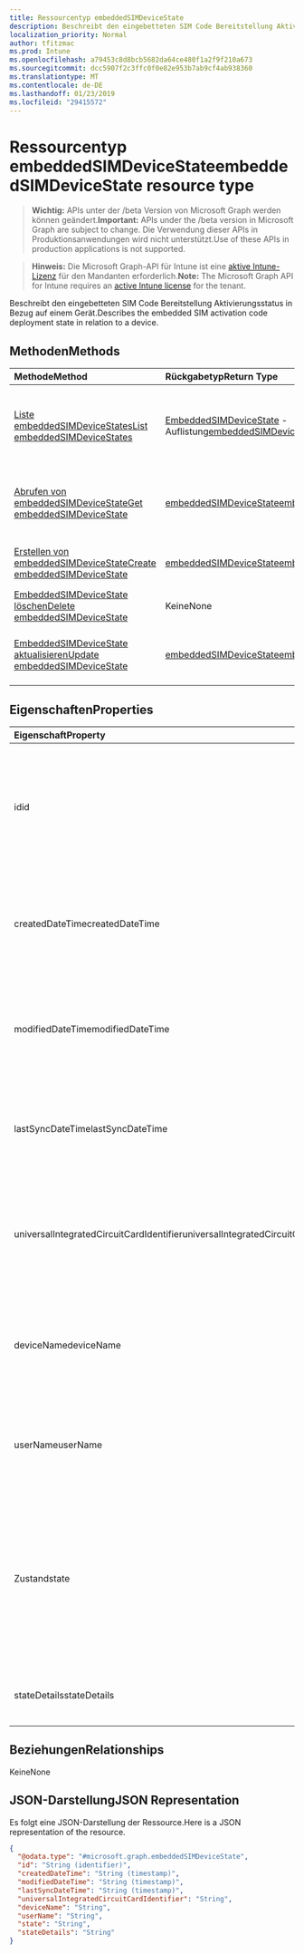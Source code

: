 ```yaml
---
title: Ressourcentyp embeddedSIMDeviceState
description: Beschreibt den eingebetteten SIM Code Bereitstellung Aktivierungsstatus in Bezug auf einem Gerät.
localization_priority: Normal
author: tfitzmac
ms.prod: Intune
ms.openlocfilehash: a79453c8d8bcb5682da64ce480f1a2f9f210a673
ms.sourcegitcommit: dcc5907f2c3ffc0f0e82e953b7ab9cf4ab938360
ms.translationtype: MT
ms.contentlocale: de-DE
ms.lasthandoff: 01/23/2019
ms.locfileid: "29415572"
---
```

# <a name="embeddedsimdevicestate-resource-type"></a><span data-ttu-id="48891-103">Ressourcentyp embeddedSIMDeviceState</span><span class="sxs-lookup"><span data-stu-id="48891-103">embeddedSIMDeviceState resource type</span></span>

> <span data-ttu-id="48891-104">**Wichtig:** APIs unter der /beta Version von Microsoft Graph werden können geändert.</span><span class="sxs-lookup"><span data-stu-id="48891-104">**Important:** APIs under the /beta version in Microsoft Graph are subject to change.</span></span> <span data-ttu-id="48891-105">Die Verwendung dieser APIs in Produktionsanwendungen wird nicht unterstützt.</span><span class="sxs-lookup"><span data-stu-id="48891-105">Use of these APIs in production applications is not supported.</span></span>

> <span data-ttu-id="48891-106">**Hinweis:** Die Microsoft Graph-API für Intune ist eine [aktive Intune-Lizenz](https://go.microsoft.com/fwlink/?linkid=839381) für den Mandanten erforderlich.</span><span class="sxs-lookup"><span data-stu-id="48891-106">**Note:** The Microsoft Graph API for Intune requires an [active Intune license](https://go.microsoft.com/fwlink/?linkid=839381) for the tenant.</span></span>

<span data-ttu-id="48891-107">Beschreibt den eingebetteten SIM Code Bereitstellung Aktivierungsstatus in Bezug auf einem Gerät.</span><span class="sxs-lookup"><span data-stu-id="48891-107">Describes the embedded SIM activation code deployment state in relation to a device.</span></span>

## <a name="methods"></a><span data-ttu-id="48891-108">Methoden</span><span class="sxs-lookup"><span data-stu-id="48891-108">Methods</span></span>
|<span data-ttu-id="48891-109">Methode</span><span class="sxs-lookup"><span data-stu-id="48891-109">Method</span></span>|<span data-ttu-id="48891-110">Rückgabetyp</span><span class="sxs-lookup"><span data-stu-id="48891-110">Return Type</span></span>|<span data-ttu-id="48891-111">Beschreibung</span><span class="sxs-lookup"><span data-stu-id="48891-111">Description</span></span>|
|:---|:---|:---|
|[<span data-ttu-id="48891-112">Liste embeddedSIMDeviceStates</span><span class="sxs-lookup"><span data-stu-id="48891-112">List embeddedSIMDeviceStates</span></span>](../api/intune-esim-embeddedsimdevicestate-list.md)|<span data-ttu-id="48891-113">[EmbeddedSIMDeviceState](../resources/intune-esim-embeddedsimdevicestate.md) -Auflistung</span><span class="sxs-lookup"><span data-stu-id="48891-113">[embeddedSIMDeviceState](../resources/intune-esim-embeddedsimdevicestate.md) collection</span></span>|<span data-ttu-id="48891-114">Listeneigenschaften und Beziehungen der [EmbeddedSIMDeviceState](../resources/intune-esim-embeddedsimdevicestate.md) -Objekte.</span><span class="sxs-lookup"><span data-stu-id="48891-114">List properties and relationships of the [embeddedSIMDeviceState](../resources/intune-esim-embeddedsimdevicestate.md) objects.</span></span>|
|[<span data-ttu-id="48891-115">Abrufen von embeddedSIMDeviceState</span><span class="sxs-lookup"><span data-stu-id="48891-115">Get embeddedSIMDeviceState</span></span>](../api/intune-esim-embeddedsimdevicestate-get.md)|[<span data-ttu-id="48891-116">embeddedSIMDeviceState</span><span class="sxs-lookup"><span data-stu-id="48891-116">embeddedSIMDeviceState</span></span>](../resources/intune-esim-embeddedsimdevicestate.md)|<span data-ttu-id="48891-117">Lesen Sie Eigenschaften und Beziehungen des [EmbeddedSIMDeviceState](../resources/intune-esim-embeddedsimdevicestate.md) -Objekts.</span><span class="sxs-lookup"><span data-stu-id="48891-117">Read properties and relationships of the [embeddedSIMDeviceState](../resources/intune-esim-embeddedsimdevicestate.md) object.</span></span>|
|[<span data-ttu-id="48891-118">Erstellen von embeddedSIMDeviceState</span><span class="sxs-lookup"><span data-stu-id="48891-118">Create embeddedSIMDeviceState</span></span>](../api/intune-esim-embeddedsimdevicestate-create.md)|[<span data-ttu-id="48891-119">embeddedSIMDeviceState</span><span class="sxs-lookup"><span data-stu-id="48891-119">embeddedSIMDeviceState</span></span>](../resources/intune-esim-embeddedsimdevicestate.md)|<span data-ttu-id="48891-120">Erstellen eines neuen [EmbeddedSIMDeviceState](../resources/intune-esim-embeddedsimdevicestate.md) -Objekts.</span><span class="sxs-lookup"><span data-stu-id="48891-120">Create a new [embeddedSIMDeviceState](../resources/intune-esim-embeddedsimdevicestate.md) object.</span></span>|
|[<span data-ttu-id="48891-121">EmbeddedSIMDeviceState löschen</span><span class="sxs-lookup"><span data-stu-id="48891-121">Delete embeddedSIMDeviceState</span></span>](../api/intune-esim-embeddedsimdevicestate-delete.md)|<span data-ttu-id="48891-122">Keine</span><span class="sxs-lookup"><span data-stu-id="48891-122">None</span></span>|<span data-ttu-id="48891-123">Löscht eine [EmbeddedSIMDeviceState](../resources/intune-esim-embeddedsimdevicestate.md).</span><span class="sxs-lookup"><span data-stu-id="48891-123">Deletes a [embeddedSIMDeviceState](../resources/intune-esim-embeddedsimdevicestate.md).</span></span>|
|[<span data-ttu-id="48891-124">EmbeddedSIMDeviceState aktualisieren</span><span class="sxs-lookup"><span data-stu-id="48891-124">Update embeddedSIMDeviceState</span></span>](../api/intune-esim-embeddedsimdevicestate-update.md)|[<span data-ttu-id="48891-125">embeddedSIMDeviceState</span><span class="sxs-lookup"><span data-stu-id="48891-125">embeddedSIMDeviceState</span></span>](../resources/intune-esim-embeddedsimdevicestate.md)|<span data-ttu-id="48891-126">Aktualisieren Sie die Eigenschaften eines [EmbeddedSIMDeviceState](../resources/intune-esim-embeddedsimdevicestate.md) -Objekts.</span><span class="sxs-lookup"><span data-stu-id="48891-126">Update the properties of a [embeddedSIMDeviceState](../resources/intune-esim-embeddedsimdevicestate.md) object.</span></span>|

## <a name="properties"></a><span data-ttu-id="48891-127">Eigenschaften</span><span class="sxs-lookup"><span data-stu-id="48891-127">Properties</span></span>
|<span data-ttu-id="48891-128">Eigenschaft</span><span class="sxs-lookup"><span data-stu-id="48891-128">Property</span></span>|<span data-ttu-id="48891-129">Typ</span><span class="sxs-lookup"><span data-stu-id="48891-129">Type</span></span>|<span data-ttu-id="48891-130">Beschreibung</span><span class="sxs-lookup"><span data-stu-id="48891-130">Description</span></span>|
|:---|:---|:---|
|<span data-ttu-id="48891-131">id</span><span class="sxs-lookup"><span data-stu-id="48891-131">id</span></span>|<span data-ttu-id="48891-132">Zeichenfolge</span><span class="sxs-lookup"><span data-stu-id="48891-132">String</span></span>|<span data-ttu-id="48891-133">Eindeutiger Bezeichner für die eingebettete SIM Gerätestatus.</span><span class="sxs-lookup"><span data-stu-id="48891-133">Unique identifier for the embedded SIM device status.</span></span> <span data-ttu-id="48891-134">System generierten Wert, die beim Erstellen zugewiesen.</span><span class="sxs-lookup"><span data-stu-id="48891-134">System generated value assigned when created.</span></span>|
|<span data-ttu-id="48891-135">createdDateTime</span><span class="sxs-lookup"><span data-stu-id="48891-135">createdDateTime</span></span>|<span data-ttu-id="48891-136">DateTimeOffset</span><span class="sxs-lookup"><span data-stu-id="48891-136">DateTimeOffset</span></span>|<span data-ttu-id="48891-137">Der Zeitpunkt der eingebetteten SIM Gerätestatus erstellt wurde.</span><span class="sxs-lookup"><span data-stu-id="48891-137">The time the embedded SIM device status was created.</span></span> <span data-ttu-id="48891-138">Generierte Service-Seite.</span><span class="sxs-lookup"><span data-stu-id="48891-138">Generated service side.</span></span>|
|<span data-ttu-id="48891-139">modifiedDateTime</span><span class="sxs-lookup"><span data-stu-id="48891-139">modifiedDateTime</span></span>|<span data-ttu-id="48891-140">DateTimeOffset</span><span class="sxs-lookup"><span data-stu-id="48891-140">DateTimeOffset</span></span>|<span data-ttu-id="48891-141">Der Zeitpunkt der letzten Änderung der eingebetteten SIM Gerätestatus.</span><span class="sxs-lookup"><span data-stu-id="48891-141">The time the embedded SIM device status was last modified.</span></span> <span data-ttu-id="48891-142">Aktualisierte Service-Seite.</span><span class="sxs-lookup"><span data-stu-id="48891-142">Updated service side.</span></span>|
|<span data-ttu-id="48891-143">lastSyncDateTime</span><span class="sxs-lookup"><span data-stu-id="48891-143">lastSyncDateTime</span></span>|<span data-ttu-id="48891-144">DateTimeOffset</span><span class="sxs-lookup"><span data-stu-id="48891-144">DateTimeOffset</span></span>|<span data-ttu-id="48891-145">Zeitpunkt, zu das eingebettete SIM Gerät zuletzt eingecheckt.</span><span class="sxs-lookup"><span data-stu-id="48891-145">The time the embedded SIM device last checked in.</span></span> <span data-ttu-id="48891-146">Aktualisierte Service-Seite.</span><span class="sxs-lookup"><span data-stu-id="48891-146">Updated service side.</span></span>|
|<span data-ttu-id="48891-147">universalIntegratedCircuitCardIdentifier</span><span class="sxs-lookup"><span data-stu-id="48891-147">universalIntegratedCircuitCardIdentifier</span></span>|<span data-ttu-id="48891-148">Zeichenfolge</span><span class="sxs-lookup"><span data-stu-id="48891-148">String</span></span>|<span data-ttu-id="48891-149">Der universelle Chip Karte Bezeichner (UICCID), identifiziert der Hardware, auf der ein Profil ist bereitgestellt werden.</span><span class="sxs-lookup"><span data-stu-id="48891-149">The Universal Integrated Circuit Card Identifier (UICCID) identifying the hardware onto which a profile is to be deployed.</span></span>|
|<span data-ttu-id="48891-150">deviceName</span><span class="sxs-lookup"><span data-stu-id="48891-150">deviceName</span></span>|<span data-ttu-id="48891-151">Zeichenfolge</span><span class="sxs-lookup"><span data-stu-id="48891-151">String</span></span>|<span data-ttu-id="48891-152">Name des Aufnahmegeräts, dem das Abonnement wurde, bereitgestellt, z. B. DESKTOP JOE</span><span class="sxs-lookup"><span data-stu-id="48891-152">Device name to which the subscription was provisioned e.g. DESKTOP-JOE</span></span>|
|<span data-ttu-id="48891-153">userName</span><span class="sxs-lookup"><span data-stu-id="48891-153">userName</span></span>|<span data-ttu-id="48891-154">Zeichenfolge</span><span class="sxs-lookup"><span data-stu-id="48891-154">String</span></span>|<span data-ttu-id="48891-155">Benutzernamen, der das Abonnement, z. B. joe@contoso.com bereitgestellt wurde</span><span class="sxs-lookup"><span data-stu-id="48891-155">Username which the subscription was provisioned to e.g. joe@contoso.com</span></span>|
|<span data-ttu-id="48891-156">Zustand</span><span class="sxs-lookup"><span data-stu-id="48891-156">state</span></span>|[<span data-ttu-id="48891-157">embeddedSIMDeviceStateValue</span><span class="sxs-lookup"><span data-stu-id="48891-157">embeddedSIMDeviceStateValue</span></span>](../resources/intune-esim-embeddedsimdevicestatevalue.md)|<span data-ttu-id="48891-158">Der Status des Vorgangs Profil angewendet auf das Gerät.</span><span class="sxs-lookup"><span data-stu-id="48891-158">The state of the profile operation applied to the device.</span></span> <span data-ttu-id="48891-159">Mögliche Werte sind: `notEvaluated`, `failed`, `installing`, `installed`, `deleting`, `error`, `deleted` und `removedByUser`.</span><span class="sxs-lookup"><span data-stu-id="48891-159">Possible values are: `notEvaluated`, `failed`, `installing`, `installed`, `deleting`, `error`, `deleted`, `removedByUser`.</span></span>|
|<span data-ttu-id="48891-160">stateDetails</span><span class="sxs-lookup"><span data-stu-id="48891-160">stateDetails</span></span>|<span data-ttu-id="48891-161">Zeichenfolge</span><span class="sxs-lookup"><span data-stu-id="48891-161">String</span></span>|<span data-ttu-id="48891-162">Beschreibung des provisioning Status eine Zeichenfolge.</span><span class="sxs-lookup"><span data-stu-id="48891-162">String description of the provisioning state.</span></span>|

## <a name="relationships"></a><span data-ttu-id="48891-163">Beziehungen</span><span class="sxs-lookup"><span data-stu-id="48891-163">Relationships</span></span>
<span data-ttu-id="48891-164">Keine</span><span class="sxs-lookup"><span data-stu-id="48891-164">None</span></span>

## <a name="json-representation"></a><span data-ttu-id="48891-165">JSON-Darstellung</span><span class="sxs-lookup"><span data-stu-id="48891-165">JSON Representation</span></span>
<span data-ttu-id="48891-166">Es folgt eine JSON-Darstellung der Ressource.</span><span class="sxs-lookup"><span data-stu-id="48891-166">Here is a JSON representation of the resource.</span></span>
<!-- {
  "blockType": "resource",
  "keyProperty": "id",
  "@odata.type": "microsoft.graph.embeddedSIMDeviceState"
}
-->
``` json
{
  "@odata.type": "#microsoft.graph.embeddedSIMDeviceState",
  "id": "String (identifier)",
  "createdDateTime": "String (timestamp)",
  "modifiedDateTime": "String (timestamp)",
  "lastSyncDateTime": "String (timestamp)",
  "universalIntegratedCircuitCardIdentifier": "String",
  "deviceName": "String",
  "userName": "String",
  "state": "String",
  "stateDetails": "String"
}
```




